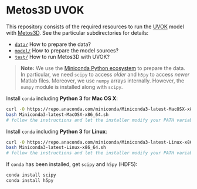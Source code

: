 # Metos3D UVOK

This repository consists of the required resources to run the
[UVOK](https://github.com/samarkhatiwala/tmm/tree/master/models/current/uvok1.0) model with
[Metos3D](https://github.com/metos3d). See the particular subdirectories for details:

- [`data/`](data/) How to prepare the data?
- [`model/`](model/) How to prepare the model sources?
- [`test/`](test/) How to run Metos3D with UVOK?

> **Note:**
> We use the [Miniconda Python ecosystem](https://docs.conda.io/en/latest/miniconda.html)
> to prepare the data. In particular, we need `scipy` to access *older* and
> `h5py` to access *newer* Matlab files. Moreover, we use `numpy` arrays internally.
> However, the `numpy` module is installed along with `scipy`.

Install `conda` including **Python 3** for **Mac OS X**:

```sh
curl -O https://repo.anaconda.com/miniconda/Miniconda3-latest-MacOSX-x86_64.sh
bash Miniconda3-latest-MacOSX-x86_64.sh
# follow the instructions and let the installer modify your PATH variable
```

Install `conda` including **Python 3** for **Linux**:

```sh
curl -O https://repo.anaconda.com/miniconda/Miniconda3-latest-Linux-x86_64.sh
bash Miniconda3-latest-Linux-x86_64.sh
# follow the instructions and let the installer modify your PATH variable
```

If `conda` has been installed, get `scipy` and `h5py` (HDF5):

```sh
conda install scipy
conda install h5py
```


